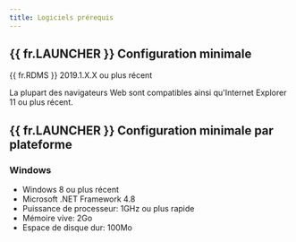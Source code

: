 ```yaml
---
title: Logiciels prérequis
---
```

## {{ fr.LAUNCHER }} Configuration minimale 
{{ fr.RDMS }} 2019.1.X.X ou plus récent  

La plupart des navigateurs Web sont compatibles ainsi qu'Internet Explorer 11 ou plus récent. 

## {{ fr.LAUNCHER }} Configuration minimale par plateforme 
### Windows 

* Windows 8 ou plus récent 
* Microsoft .NET Framework 4.8 
* Puissance de processeur: 1GHz ou plus rapide 
* Mémoire vive: 2Go 
* Espace de disque dur: 100Mo 

